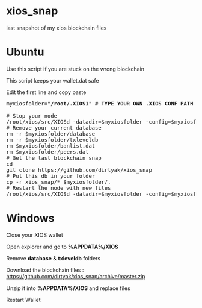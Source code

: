 # xios_snap

last snapshot of my xios blockchain files

# Ubuntu

Use this script if you are stuck on the wrong blockchain

This script keeps your wallet.dat safe

Edit the first line and copy paste

<pre>myxiosfolder="<b>/root/.XIOS1</b>" # <b>TYPE YOUR OWN .XIOS CONF PATH</b>

# Stop your node
/root/xios/src/XIOSd -datadir=$myxiosfolder -config=$myxiosfolder/XIOS.conf stop
# Remove your current database
rm -r $myxiosfolder/database
rm -r $myxiosfolder/txleveldb
rm $myxiosfolder/banlist.dat
rm $myxiosfolder/peers.dat
# Get the last blockchain snap
cd
git clone https://github.com/dirtyak/xios_snap
# Put this db in your folder
cp -r xios_snap/* $myxiosfolder/.
# Restart the node with new files
/root/xios/src/XIOSd -datadir=$myxiosfolder -config=$myxiosfolder/XIOS.conf -daemon</pre>

# Windows 

Close your XIOS wallet

Open explorer and go to <b>%APPDATA%/XIOS</b>

Remove <b>database</b> & <b>txleveldb</b> folders

Download the blockchain files : https://github.com/dirtyak/xios_snap/archive/master.zip

Unzip it into <b>%APPDATA%/XIOS</b> and replace files

Restart Wallet
